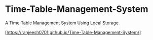 # Time-Table-Management-System
A Time Table Management System Using Local Storage.

[https://ranjeesh0701.github.io/Time-Table-Management-System/]
